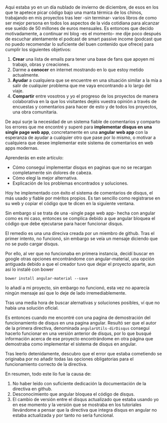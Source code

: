 Aqui estaba yo en un día nublado de invierno de diciembre, de esos en los que te apetece picar código bajo una manta térmica de los chinos, trabajando en mis proyectos tras leer -sin terminar- varios libros de como ser mejor persona en todos los aspectos de la vida cotidiana para alcanzar ese sueldo de 50 millones de euros mensuales. Es entonces que decido motivadamente, a continuar mi blog -es el momento- me dije poco después de escuchar atentamente el podcast de smart passive income (podcast que no puedo recomendar lo suficiente del buen contenido que ofrece) para cumplir los siguientes objetivos:

1. **Crear** una lista de emails para tener una base de fans que apoyen mi trabajo, obras y creaciones.
2. Darme a **conocer** en internet mostrando en lo que estoy metido actualmente.
3. **Ayudar** a cualquiera que se encuentre en una situación similar a la mía a salir de cualquier problema que me vaya encontrando a lo largo del viaje.
4. **Compartir** entre vosotros y yo el progreso de los proyectos de manera colaborativa en la que los visitantes dejéis vuestra opinión a través de encuestas y comentarios para hacer de esto y de todos los proyectos, una obra comunitaria.  

De aqui surje la necesidad de un sistema fiable de comentarios y comparto los errores que me encontré y superé para **implementar disqus en una single page web app**, concretamente en una **angular web app** con la esperanza de ayudar a cualquier otro que pase por lo mismo, o motivar a cualquiera que desee implementar este sistema de comentarios en web apps modernas.

Aprenderás en este artículo:

- Cómo conseguí implementar disqus en paginas que no se recargan completamente sin dolores de cabeza.
- Cómo elegí la mejor alternativa.
- Explicación de los problemas encontrados y soluciones.

Hoy he implementado con éxito el sistema de comentarios de disqus, el más usado y fiable por méritos propios. Es tan sencillo como registrarse en su web y copiar el código que te dicen en la siguiente ventana.

Sin embargo si se trata de una -single page web app- hecha con angular como es mi caso, entonces se complica debido a que angular bloquea el código que debe ejecutarse para hacer funcionar disqus.

El remedio es una una direciva creada por un miembro de github. Tras el primer intento, no funcionó, sin embargo se veía un mensaje diciendo que no se pudo cargar disqus. 

Por ello, al ver que no funcionaba en primera instancia, decidí buscar en google otras opciones encontrándome con angular-material, una opción antiguada debido a que el creador tuvo que dejar el proyecto aparte, aun así lo instalé con bower 

`bower install angular-material --save` 

lo añadí a mi proyecto, sin embargo no funcionó, esta vez no aparecía ningún mensaje así que lo deje de lado irremediablemente.

Tras una media hora de buscar alernativas y soluciones posibles, ví que no había una solución oficial.

Es entonces cuando me encontré con una pagina de demostración del funcionamiento de disqus en una pagina angular. Resultó ser que el autor de la primera directiva, denominada `angularUtils-dirDisqus` conseguí hacerlo funcionar en una versión anterior de disqus, por lo que busqué información acerca de ese proyecto encontrándome en otra página que demostraba como implementar el sistema de disqus en angular.

Tras leerlo detenidamente, descubro que el error que estaba cometiendo se originaba por no añadir todas las opciones obligatorias para el funcionamiento correcto de la directiva.

En resumen, todo este lío fue la causa de:

1. No haber leído con suficiente dedicación la documentación de la directiva en github.
2. Desconocimiento que angular bloquea el código de disqus.
3. El cambio de versión entre el disqus actualizado que estaba usando yo en ese momento y la versión que se mostraba en los tutoriales llevándome a pensar que la directiva que integra disqus en angular no estaba actualizada y por tanto no sería funcional.